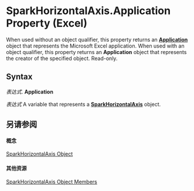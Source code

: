 
# SparkHorizontalAxis.Application Property (Excel)

When used without an object qualifier, this property returns an  **[Application](19b73597-5cf9-4f56-8227-b5211f657f6f.md)** object that represents the Microsoft Excel application. When used with an object qualifier, this property returns an **Application** object that represents the creator of the specified object. Read-only.


## Syntax

 _表达式_. **Application**

 _表达式_ A variable that represents a **[SparkHorizontalAxis](2926cb18-c3a2-6a09-16da-ccec15c7f391.md)** object.


## 另请参阅


#### 概念


[SparkHorizontalAxis Object](2926cb18-c3a2-6a09-16da-ccec15c7f391.md)
#### 其他资源


[SparkHorizontalAxis Object Members](http://msdn.microsoft.com/library/b9dfd1d4-a181-5d4b-b6ae-104827baf2f5%28Office.15%29.aspx)